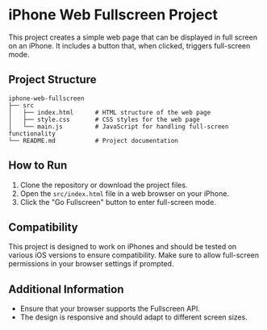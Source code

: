 # iPhone Web Fullscreen Project

This project creates a simple web page that can be displayed in full screen on an iPhone. It includes a button that, when clicked, triggers full-screen mode.

## Project Structure

```
iphone-web-fullscreen
├── src
│   ├── index.html      # HTML structure of the web page
│   ├── style.css       # CSS styles for the web page
│   └── main.js         # JavaScript for handling full-screen functionality
└── README.md           # Project documentation
```

## How to Run

1. Clone the repository or download the project files.
2. Open the `src/index.html` file in a web browser on your iPhone.
3. Click the "Go Fullscreen" button to enter full-screen mode.

## Compatibility

This project is designed to work on iPhones and should be tested on various iOS versions to ensure compatibility. Make sure to allow full-screen permissions in your browser settings if prompted.

## Additional Information

- Ensure that your browser supports the Fullscreen API.
- The design is responsive and should adapt to different screen sizes.